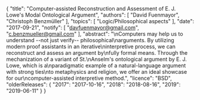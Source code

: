 {
    "title": "Computer-assisted Reconstruction and Assessment of E. J. Lowe's Modal Ontological Argument",
    "authors": [
        "David Fuenmayor",
        "Christoph Benzmüller"
    ],
    "topics": [
        "Logic/Philosophical aspects"
    ],
    "date": "2017-09-21",
    "notify": [
        "davfuenmayor@gmail.com",
        "c.benzmueller@gmail.com"
    ],
    "abstract": "\nComputers may help us to understand --not just verify-- philosophical\narguments. By utilizing modern proof assistants in an iterative\ninterpretive process, we can reconstruct and assess an argument by\nfully formal means. Through the mechanization of a variant of St.\nAnselm's ontological argument by E. J. Lowe, which is a\nparadigmatic example of a natural-language argument with strong ties\nto metaphysics and religion, we offer an ideal showcase for our\ncomputer-assisted interpretive method.",
    "licence": "BSD",
    "olderReleases": {
        "2017": "2017-10-16",
        "2018": "2018-08-16",
        "2019": "2019-06-11"
    }
}